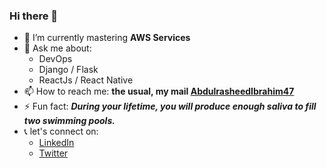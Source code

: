 ### Hi there 👋 

- 🌱 I’m currently mastering **AWS Services**
- 💬 Ask me about: 
  - DevOps
  - Django / Flask
  - ReactJs / React Native
- 📫 How to reach me: **the usual, my mail [AbdulrasheedIbrahim47](mailto:abdulrasheedibrahim47@gmail.com?subject=[GitHub]%20Source%20Han%20Sans)**
- ⚡ Fun fact: **_During your lifetime, you will produce enough saliva to fill two swimming pools._**
- :telephone_receiver: let's connect on:
  - [LinkedIn](https://www.linkedin.com/in/abdulrasheed-ibrahim-2b3a90103/)
  - [Twitter](https://twitter.com/Aiibrahim3)
